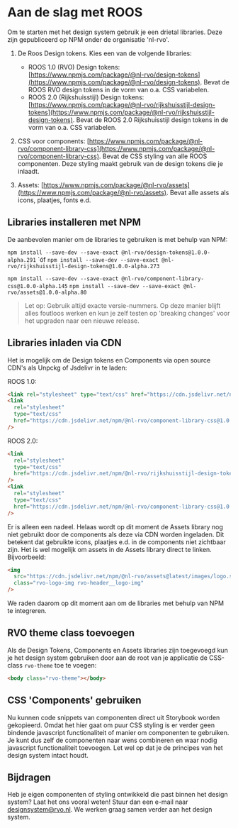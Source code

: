 # Aan de slag met ROOS

Om te starten met het design system gebruik je een drietal libraries.
Deze zijn gepubliceerd op NPM onder de organisatie 'nl-rvo'.

1. De Roos Design tokens. Kies een van de volgende libraries:

   - ROOS 1.0 (RVO) Design tokens: [https://www.npmjs.com/package/@nl-rvo/design-tokens](https://www.npmjs.com/package/@nl-rvo/design-tokens).
     Bevat de ROOS RVO design tokens in de vorm van o.a. CSS variabelen.
   - ROOS 2.0 (Rijkshuisstijl) Design tokens: [https://www.npmjs.com/package/@nl-rvo/rijkshuisstijl-design-tokens](https://www.npmjs.com/package/@nl-rvo/rijkshuisstijl-design-tokens).
     Bevat de ROOS 2.0 Rijkshuisstijl design tokens in de vorm van o.a. CSS variabelen.

2. CSS voor components: [https://www.npmjs.com/package/@nl-rvo/component-library-css](https://www.npmjs.com/package/@nl-rvo/component-library-css). Bevat de CSS styling van alle ROOS componenten. Deze styling maakt gebruik van de design tokens die je inlaadt.

3. Assets: [https://www.npmjs.com/package/@nl-rvo/assets](https://www.npmjs.com/package/@nl-rvo/assets).
   Bevat alle assets als icons, plaatjes, fonts e.d.

## Libraries installeren met NPM

De aanbevolen manier om de libraries te gebruiken is met behulp van NPM:

`npm install --save-dev --save-exact @nl-rvo/design-tokens@1.0.0-alpha.291`
´óf `npm install --save-dev --save-exact @nl-rvo/rijkshuisstijl-design-tokens@1.0.0-alpha.273`

`npm install --save-dev --save-exact @nl-rvo/component-library-css@1.0.0-alpha.145`
`npm install --save-dev --save-exact @nl-rvo/assets@1.0.0-alpha.80`

> Let op: Gebruik altijd exacte versie-nummers. Op deze manier blijft alles foutloos werken en kun je zelf testen op 'breaking changes' voor het upgraden naar een nieuwe release.

## Libraries inladen via CDN

Het is mogelijk om de Design tokens en Components via open source CDN's als Unpckg of Jsdelivr in te laden:

ROOS 1.0:

```html
<link rel="stylesheet" type="text/css" href="https://cdn.jsdelivr.net/npm/@nl-rvo/design-tokens@1.0.0-alpha.291" />
<link
  rel="stylesheet"
  type="text/css"
  href="https://cdn.jsdelivr.net/npm/@nl-rvo/component-library-css@1.0.0-alpha.145"
/>
```

ROOS 2.0:

```html
<link
  rel="stylesheet"
  type="text/css"
  href="https://cdn.jsdelivr.net/npm/@nl-rvo/rijkshuisstijl-design-tokens@1.0.0-alpha.273"
/>
<link
  rel="stylesheet"
  type="text/css"
  href="https://cdn.jsdelivr.net/npm/@nl-rvo/component-library-css@1.0.0-alpha.145"
/>
```

Er is alleen een nadeel. Helaas wordt op dit moment de Assets library nog niet gebruikt door de components als deze via CDN worden ingeladen. Dit betekent dat gebruikte icons, plaatjes e.d. in de components niet zichtbaar zijn.
Het is wel mogelijk om assets in de Assets library direct te linken. Bijvoorbeeld:

```html
<img
  src="https://cdn.jsdelivr.net/npm/@nl-rvo/assets@latest/images/logo.svg"
  class="rvo-logo-img rvo-header__logo-img"
/>
```

We raden daarom op dit moment aan om de libraries met behulp van NPM te integreren.

## RVO theme class toevoegen

Als de Design Tokens, Components en Assets libraries zijn toegevoegd kun je het design system gebruiken door aan de root van je applicatie de CSS-class `rvo-theme` toe te voegen:

```html
<body class="rvo-theme"></body>
```

## CSS 'Components' gebruiken

Nu kunnen code snippets van componenten direct uit Storybook worden gekopieerd. Omdat het hier gaat om puur CSS styling is er verder geen bindende javascript functionaliteit of manier om componenten te gebruiken. Je kunt dus zelf de componenten naar wens combineren en waar nodig javascript functionaliteit toevoegen. Let wel op dat je de principes van het design system intact houdt.

## Bijdragen

Heb je eigen componenten of styling ontwikkeld die past binnen het design system? Laat het ons vooral weten!
Stuur dan een e-mail naar [designsystem@rvo.nl](mailto:designsystem@rvo.nl).
We werken graag samen verder aan het design system.
